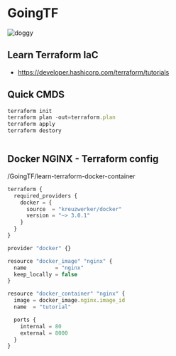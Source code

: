 # GoingTF
<img src="https://image.ibb.co/bEF0B7/doggy.gif" alt="doggy" border="0">

## Learn Terraform IaC
- https://developer.hashicorp.com/terraform/tutorials

## Quick CMDS
```TypeScript
terraform init
terraform plan -out=terraform.plan
terraform apply
terraform destory
```

```TypeScript

```

## Docker NGINX - Terraform config 
/GoingTF/learn-terraform-docker-container
```TypeScript
terraform {
  required_providers {
    docker = {
      source  = "kreuzwerker/docker"
      version = "~> 3.0.1"
    }
  }
}

provider "docker" {}

resource "docker_image" "nginx" {
  name         = "nginx"
  keep_locally = false
}

resource "docker_container" "nginx" {
  image = docker_image.nginx.image_id
  name  = "tutorial"

  ports {
    internal = 80
    external = 8000
  }
}
```